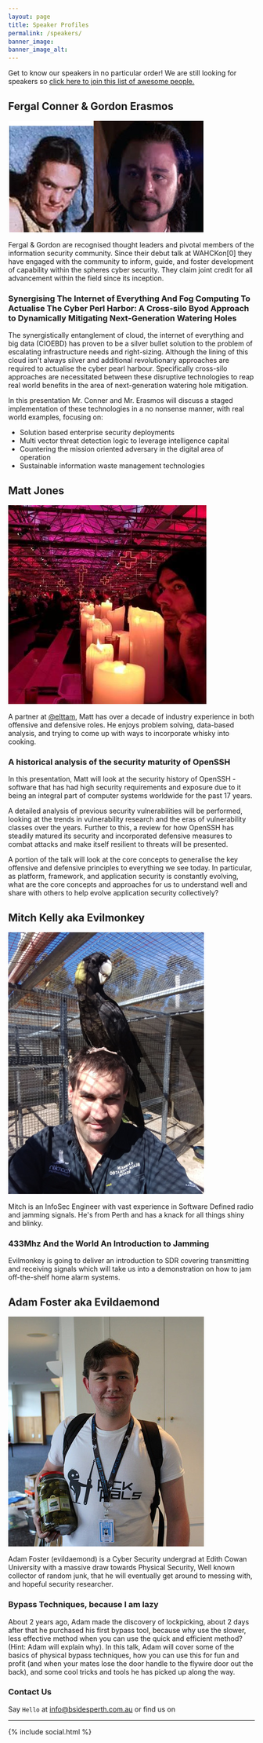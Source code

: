 ```yaml
---
layout: page
title: Speaker Profiles
permalink: /speakers/
banner_image: 
banner_image_alt:
---
```

Get to know our speakers in no particular order!
We are still looking for speakers so [click here to join this list of awesome people.](https://goo.gl/forms/mVUQJjpIFIGw5O7h1)

## Fergal Conner & Gordon Erasmos
![Thought Leaders](assets/images/FC-GE.jpg)

Fergal & Gordon are recognised thought leaders and pivotal members of the information security community. Since their debut talk at WAHCKon[0] they have engaged with the community to inform, guide, and foster development of capability within the spheres cyber security. They claim joint credit for all advancement within the field since its inception.

### Synergising The Internet of Everything And Fog Computing To Actualise The Cyber Perl Harbor: A Cross-silo Byod Approach to Dynamically Mitigating Next-Generation Watering Holes
The synergistically entanglement of cloud, the internet of everything and big data (CIOEBD) has proven to be a silver bullet solution to the problem of escalating infrastructure needs and right-sizing. Although the lining of this cloud isn't always silver and additional revolutionary approaches are required to actualise the cyber pearl harbour. Specifically cross-silo approaches are necessitated between these disruptive technologies to reap real world benefits in the area of next-generation watering hole mitigation.

In this presentation Mr. Conner and Mr. Erasmos will discuss a staged implementation of these technologies in a no nonsense manner, with real world examples, focusing on:
- Solution based enterprise security deployments
- Multi vector threat detection logic to leverage intelligence capital
- Countering the mission oriented adversary in the digital area of operation
- Sustainable information waste management technologies




## Matt Jones
![Matt Jones](assets/images/MJones.jpg) 

A partner at [@elttam](https://www.elttam.com.au/), Matt has over a decade of industry experience in both offensive and defensive roles.
He enjoys problem solving, data-based analysis, and trying to come up with ways to incorporate whisky into cooking.

### A historical analysis of the security maturity of OpenSSH
In this presentation, Matt will look at the security history of OpenSSH - software that has had high security requirements and exposure due to it being an integral part of computer systems worldwide for the past 17 years.

A detailed analysis of previous security vulnerabilities will be performed, looking at the trends in vulnerability research and the eras of vulnerability classes over the years.  Further to this, a review for how OpenSSH has steadily matured its security and incorporated defensive measures to combat attacks and make itself resilient to threats will be presented.   

A portion of the talk will look at the core concepts to generalise the key offensive and defensive principles to everything we see today.  In particular, as platform, framework, and application security is constantly evolving, what are the core concepts and approaches for us to understand well and share with others to help evolve application security collectively?




## Mitch Kelly aka Evilmonkey
![Mitch Kelly](assets/images/MKelly.jpg)

Mitch is an InfoSec Engineer with vast experience in Software Defined radio and jamming signals. He's from Perth and has a knack for all things shiny and blinky.

### 433Mhz And the World An Introduction to Jamming
Evilmonkey is going to deliver an introduction to SDR covering transmitting and receiving signals which will take us into a demonstration on how to jam off-the-shelf home alarm systems.




## Adam Foster aka Evildaemond
![Adam Foster](assets/images/AFoster.jpg)

Adam Foster (evildaemond) is a Cyber Security undergrad at Edith Cowan University with a massive draw towards Physical Security, Well known collector of random junk, that he will eventually get around to messing with, and hopeful security researcher.


### Bypass Techniques, because I am lazy
About 2 years ago, Adam made the discovery of lockpicking, about 2 days after that he purchased his first bypass tool, because why use the slower, less effective method when you can use the quick and efficient method? (Hint: Adam will explain why). In this talk, Adam will cover some of the basics of physical bypass techniques, how you can use this for fun and profit (and when your mates lose the door handle to the flywire door out the back), and some cool tricks and tools he has picked up along the way.

### Contact Us

Say `Hello` at info@bsidesperth.com.au or find
us on

---

{% include social.html %}
